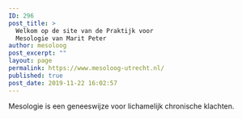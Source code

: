 ```yaml
---
ID: 296
post_title: >
  Welkom op de site van de Praktijk voor
  Mesologie van Marit Peter
author: mesoloog
post_excerpt: ""
layout: page
permalink: https://www.mesoloog-utrecht.nl/
published: true
post_date: 2019-11-22 16:02:57
---
```

<!-- wp:paragraph -->
<p>Mesologie is een geneeswijze voor lichamelijk chronische klachten.</p>
<!-- /wp:paragraph -->